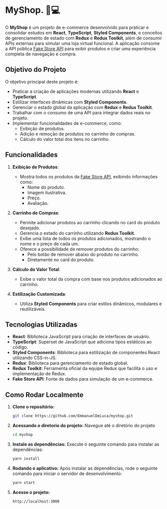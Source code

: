 # MyShop. 🏪💻

O **MyShop** é um projeto de e-commerce desenvolvido para praticar e consolidar estudos em **React**, **TypeScript**, **Styled Components**, e conceitos de gerenciamento de estado com **Redux** e **Redux Toolkit**, além de consumir APIs externas para simular uma loja virtual funcional. A aplicação consome a API pública [Fake Store API](https://fakestoreapi.com/) para exibir produtos e criar uma experiência completa de navegação e compra.

## Objetivo do Projeto

O objetivo principal deste projeto é:
- Praticar a criação de aplicações modernas utilizando **React** e **TypeScript**.
- Estilizar interfaces dinâmicas com **Styled Components**.
- Gerenciar o estado global da aplicação com **Redux** e **Redux Toolkit**.
- Trabalhar com o consumo de uma API para integrar dados reais no projeto.
- Implementar funcionalidades de e-commerce, como:
  - Exibição de produtos.
  - Adição e remoção de produtos no carrinho de compras.
  - Cálculo do valor total dos itens no carrinho.

## Funcionalidades

1. **Exibição de Produtos**:
   - Mostra todos os produtos da [Fake Store API](https://fakestoreapi.com/products), exibindo informações como:
     - Nome do produto.
     - Imagem ilustrativa.
     - Preço.
     - Avaliação.

2. **Carrinho de Compras**:
   - Permite adicionar produtos ao carrinho clicando no card do produto desejado.
   - Gerencia o estado do carrinho utilizando **Redux Toolkit**.
   - Exibe uma lista de todos os produtos adicionados, mostrando o nome e o preço de cada um.
   - Oferece a possibilidade de remover produtos do carrinho:
     - Pelo botão de remover abaixo do produto no carrinho.
     - Diretamente no card do produto.

3. **Cálculo do Valor Total**:
   - Exibe o valor total da compra com base nos produtos adicionados ao carrinho.

4. **Estilização Customizada**:
   - Utiliza **Styled Components** para criar estilos dinâmicos, modulares e reutilizáveis.

## Tecnologias Utilizadas

- **React**: Biblioteca JavaScript para criação de interfaces de usuário.
- **TypeScript**: Superset de JavaScript que adiciona tipos estáticos ao código.
- **Styled Components**: Biblioteca para estilização de componentes React utilizando CSS-in-JS.
- **Redux**: Biblioteca para gerenciamento de estado global.
- **Redux Toolkit**: Ferramenta oficial da equipe Redux que facilita o uso e implementação de Redux.
- **Fake Store API**: Fonte de dados para simulação de um e-commerce.

## Como Rodar Localmente
1. **Clone o repositório:**

   ```bash
   git clone https://github.com/EmmanuelDeLuca/myshop.git
   
2. **Acessando o diretorio do projeto:**
Navegue até o diretório do projeto
    ```bash
   cd myshop 

3. **Instale as dependências:**
 Execute o seguinte comando para instalar as dependências:
   ```bash
   yarn install 


4. **Rodando o aplicativo:**
Após instalar as dependências, rode o seguinte comando para iniciar o servidor de desenvolvimento:
   ```bash
   yarn start 

5. **Acesse o projeto:**

   ```bash
   http://localhost:3000

